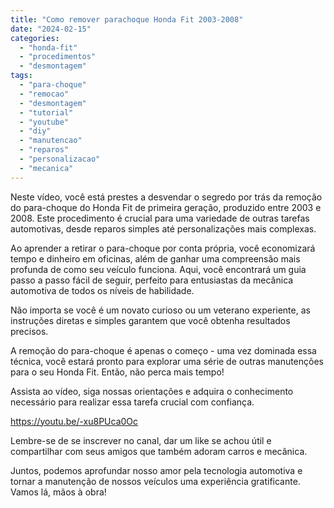 ```yaml
---
title: "Como remover parachoque Honda Fit 2003-2008"
date: "2024-02-15"
categories:
  - "honda-fit"
  - "procedimentos"
  - "desmontagem"
tags:
  - "para-choque"
  - "remocao"
  - "desmontagem"
  - "tutorial"
  - "youtube"
  - "diy"
  - "manutencao"
  - "reparos"
  - "personalizacao"
  - "mecanica"
---
```


Neste vídeo, você está prestes a desvendar o segredo por trás da remoção do para-choque do Honda Fit de primeira geração, produzido entre 2003 e 2008. Este procedimento é crucial para uma variedade de outras tarefas automotivas, desde reparos simples até personalizações mais complexas.

Ao aprender a retirar o para-choque por conta própria, você economizará tempo e dinheiro em oficinas, além de ganhar uma compreensão mais profunda de como seu veículo funciona. Aqui, você encontrará um guia passo a passo fácil de seguir, perfeito para entusiastas da mecânica automotiva de todos os níveis de habilidade.

Não importa se você é um novato curioso ou um veterano experiente, as instruções diretas e simples garantem que você obtenha resultados precisos.

A remoção do para-choque é apenas o começo - uma vez dominada essa técnica, você estará pronto para explorar uma série de outras manutenções para o seu Honda Fit. Então, não perca mais tempo!

Assista ao vídeo, siga nossas orientações e adquira o conhecimento necessário para realizar essa tarefa crucial com confiança.

https://youtu.be/-xu8PUca0Oc

Lembre-se de se inscrever no canal, dar um like se achou útil e compartilhar com seus amigos que também adoram carros e mecânica.

Juntos, podemos aprofundar nosso amor pela tecnologia automotiva e tornar a manutenção de nossos veículos uma experiência gratificante. Vamos lá, mãos à obra!
